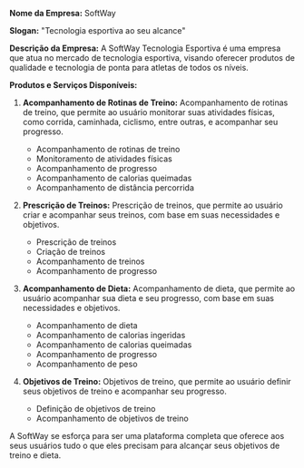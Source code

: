 **Nome da Empresa:** SoftWay

**Slogan:** "Tecnologia esportiva  ao seu alcance"

**Descrição da Empresa:** A SoftWay Tecnologia Esportiva é uma empresa que atua no mercado de tecnologia esportiva, visando oferecer produtos de qualidade e tecnologia de ponta para atletas de todos os níveis.

**Produtos e Serviços Disponíveis:**

1. **Acompanhamento de Rotinas de Treino:** Acompanhamento de rotinas de treino, que permite ao usuário monitorar suas atividades físicas, como corrida, caminhada, ciclismo, entre outras, e acompanhar seu progresso.
   - Acompanhamento de rotinas de treino
   - Monitoramento de atividades físicas
   - Acompanhamento de progresso
   - Acompanhamento de calorias queimadas
   - Acompanhamento de distância percorrida

2. **Prescrição de Treinos:** Prescrição de treinos, que permite ao usuário criar e acompanhar seus treinos, com base em suas necessidades e objetivos.
   - Prescrição de treinos
   - Criação de treinos
   - Acompanhamento de treinos
   - Acompanhamento de progresso

3. **Acompanhamento de Dieta:** Acompanhamento de dieta, que permite ao usuário acompanhar sua dieta e seu progresso, com base em suas necessidades e objetivos.
   - Acompanhamento de dieta
   - Acompanhamento de calorias ingeridas
   - Acompanhamento de calorias queimadas
   - Acompanhamento de progresso
   - Acompanhamento de peso

4. **Objetivos de Treino:** Objetivos de treino, que permite ao usuário definir seus objetivos de treino e acompanhar seu progresso.
   - Definição de objetivos de treino
   - Acompanhamento de objetivos de treino

A SoftWay se esforça para ser uma plataforma completa que oferece aos seus usuários tudo o que eles precisam para alcançar seus objetivos de treino e dieta.
